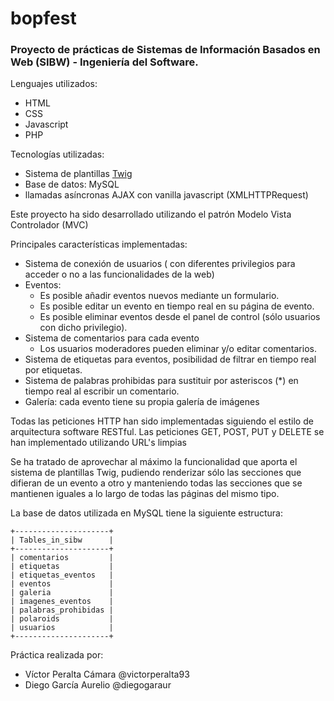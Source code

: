# bopfest
### Proyecto de prácticas de Sistemas de Información Basados en Web (SIBW) - Ingeniería del Software.

Lenguajes utilizados:

* HTML
* CSS
* Javascript
* PHP

Tecnologías utilizadas:

- Sistema de plantillas [Twig](https://twig.symfony.com/)
- Base de datos: MySQL
- llamadas asíncronas AJAX con vanilla javascript (XMLHTTPRequest)


Este proyecto ha sido desarrollado utilizando el patrón Modelo Vista Controlador (MVC)


Principales características implementadas:

- Sistema de conexión de usuarios ( con diferentes privilegios para acceder o no a las funcionalidades de la web)
- Eventos:
	- Es posible añadir eventos nuevos mediante un formulario.
	- Es posible editar un evento en tiempo real en su página de evento.
	- Es posible eliminar eventos desde el panel de control (sólo usuarios con dicho privilegio).
- Sistema de comentarios para cada evento
	- Los usuarios moderadores pueden eliminar y/o editar comentarios.
- Sistema de etiquetas para eventos, posibilidad de filtrar en tiempo real por etiquetas.
- Sistema de palabras prohibidas para sustituir por asteriscos (*) en tiempo real al escribir un comentario.
- Galería: cada evento tiene su propia galería de imágenes


Todas las peticiones HTTP han sido implementadas siguiendo el estilo de arquitectura software RESTful.
Las peticiones GET, POST, PUT y DELETE se han implementado utilizando URL's limpias


Se ha tratado de aprovechar al máximo la funcionalidad que aporta el sistema de plantillas Twig, pudiendo renderizar sólo las secciones que difieran de un evento a otro y manteniendo todas las secciones que se mantienen iguales a lo largo de todas las páginas del mismo tipo.


La base de datos utilizada en MySQL tiene la siguiente estructura:

	+---------------------+
	| Tables_in_sibw      |
	+---------------------+
	| comentarios         |
	| etiquetas           |
	| etiquetas_eventos   |
	| eventos             |
	| galeria             |
	| imagenes_eventos    |
	| palabras_prohibidas |
	| polaroids           |
	| usuarios            |
	+---------------------+


Práctica realizada por:

- Víctor Peralta Cámara @victorperalta93
- Diego García Aurelio @diegogaraur
